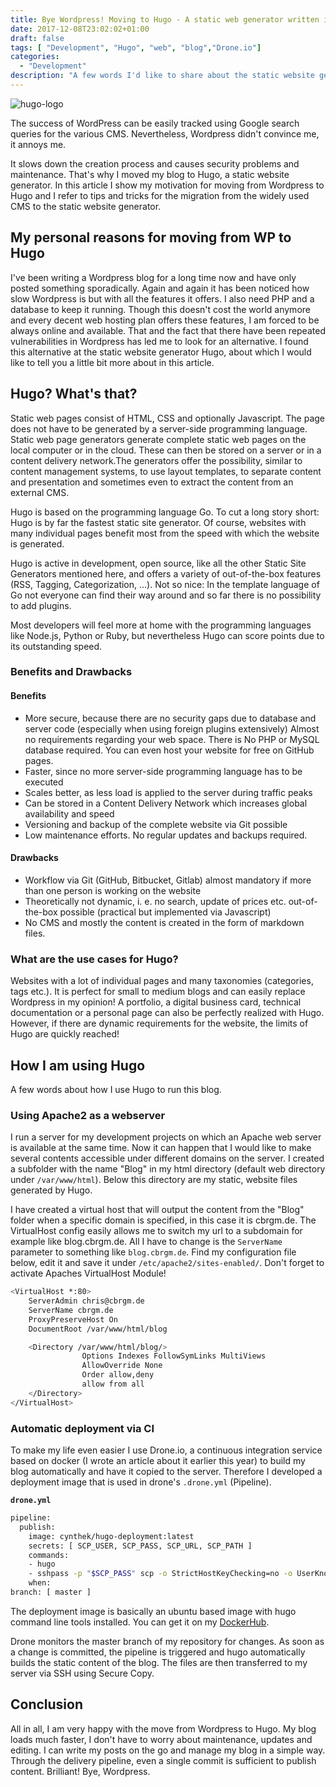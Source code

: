 ```yaml
---
title: Bye Wordpress! Moving to Hugo - A static web generator written in Go!
date: 2017-12-08T23:02:02+01:00
draft: false
tags: [ "Development", "Hugo", "web", "blog","Drone.io"]
categories:
  - "Development"
description: "A few words I'd like to share about the static website generator 'Hugo'."
---
```


![hugo-logo](/img/blog/2017/moving-to-hugo/hugologo.png)


The success of WordPress can be easily tracked using Google search queries for the various CMS. Nevertheless, Wordpress didn't convince me, it annoys me.

It slows down the creation process and causes security problems and maintenance. That's why I moved my blog to Hugo, a static website generator. In this article I show my motivation for moving from Wordpress to Hugo and I refer to tips and tricks for the migration from the widely used CMS to the static website generator.

## My personal reasons for moving from WP to Hugo

I've been writing a Wordpress blog for a long time now and have only posted something sporadically. Again and again it has been noticed how slow Wordpress is but with all the features it offers. I also need PHP and a database to keep it running. Though this doesn't cost the world anymore and every decent web hosting plan offers these features, I am forced to be always online and available. That and the fact that there have been repeated vulnerabilities in Wordpress has led me to look for an alternative. I found this alternative at the static website generator Hugo, about which I would like to tell you a little bit more about in this article.

## Hugo? What's that?

Static web pages consist of HTML, CSS and optionally Javascript. The page does not have to be generated by a server-side programming language. Static web page generators generate complete static web pages on the local computer or in the cloud. These can then be stored on a server or in a content delivery network.The generators offer the possibility, similar to content management systems, to use layout templates, to separate content and presentation and sometimes even to extract the content from an external CMS.

Hugo is based on the programming language Go. To cut a long story short: Hugo is by far the fastest static site generator. Of course, websites with many individual pages benefit most from the speed with which the website is generated.

Hugo is active in development, open source, like all the other Static Site Generators mentioned here, and offers a variety of out-of-the-box features (RSS, Tagging, Categorization, ...). Not so nice: In the template language of Go not everyone can find their way around and so far there is no possibility to add plugins.

Most developers will feel more at home with the programming languages like Node.js, Python or Ruby, but nevertheless Hugo can score points due to its outstanding speed.

### Benefits and Drawbacks

#### Benefits

-   More secure, because there are no security gaps due to database and server code (especially when using foreign plugins extensively) Almost no requirements regarding your web space. There is No PHP or MySQL database required. You can even host your website for free on GitHub pages.
-   Faster, since no more server-side programming language has to be executed
-   Scales better, as less load is applied to the server during traffic peaks
-   Can be stored in a Content Delivery Network which increases global availability and speed
-   Versioning and backup of the complete website via Git possible
-   Low maintenance efforts. No regular updates and backups required.

#### Drawbacks

-   Workflow via Git (GitHub, Bitbucket, Gitlab) almost mandatory if more than one person is working on the website
-   Theoretically not dynamic, i. e. no search, update of prices etc. out-of-the-box possible (practical but implemented via Javascript)
-   No CMS and mostly the content is created in the form of markdown files.

### What are the use cases for Hugo?

Websites with a lot of individual pages and many taxonomies (categories, tags etc.). It is perfect for small to medium blogs and can easily replace Wordpress in my opinion! A portfolio, a digital business card, technical documentation or a personal page can also be perfectly realized with Hugo. However, if there are dynamic requirements for the website, the limits of Hugo are quickly reached!

## How I am using Hugo

A few words about how I use Hugo to run this blog.

### Using Apache2 as a webserver

I run a server for my development projects on which an Apache web server is available at the same time. Now it can happen that I would like to make several contents accessible under different domains on the server. I created a subfolder with the name "Blog" in my html directory (default web directory under `/var/www/html`). Below this directory are my static, website files generated by Hugo.

I have created a virtual host that will output the content from the "Blog" folder when a specific domain is specified, in this case it is cbrgm.de. The VirtualHost config easily allows me to switch my url to a subdomain for example like blog.cbrgm.de. All I have to change is the `ServerName` parameter to something like `blog.cbrgm.de`. Find my configuration file below, edit it and save it under `/etc/apache2/sites-enabled/`. Don't forget to activate Apaches VirtualHost Module!

```bash
<VirtualHost *:80>
    ServerAdmin chris@cbrgm.de
    ServerName cbrgm.de
    ProxyPreserveHost On
    DocumentRoot /var/www/html/blog

    <Directory /var/www/html/blog/>
                Options Indexes FollowSymLinks MultiViews
                AllowOverride None
                Order allow,deny
                allow from all
    </Directory>
</VirtualHost>
```

### Automatic deployment via CI

To make my life even easier I use Drone.io, a continuous integration service based on docker (I wrote an article about it earlier this year) to build my blog automatically and have it copied to the server. Therefore I developed a deployment image that is used in drone's `.drone.yml` (Pipeline).


**`drone.yml`**
```bash
pipeline:
  publish:
    image: cynthek/hugo-deployment:latest
    secrets: [ SCP_USER, SCP_PASS, SCP_URL, SCP_PATH ]
    commands:
    - hugo
    - sshpass -p "$SCP_PASS" scp -o StrictHostKeyChecking=no -o UserKnownHostsFile=/dev/null -r ./public/* $SCP_USER@$SCP_URL:$SCP_PATH
    when:
branch: [ master ]
```
The deployment image is basically an ubuntu based image with hugo command line tools installed. You can get it on my [DockerHub][d9c06de9].

  [d9c06de9]: https://hub.docker.com/r/cynthek/hugo-deployment/ "DockerHub"

Drone monitors the master branch of my repository for changes. As soon as a change is committed, the pipeline is triggered and hugo automatically builds the static content of the blog. The files are then transferred to my server via SSH using Secure Copy.

## Conclusion

All in all, I am very happy with the move from Wordpress to Hugo. My blog loads much faster, I don't have to worry about maintenance, updates and editing. I can write my posts on the go and manage my blog in a simple way. Through the delivery pipeline, even a single commit is sufficient to publish content. Brilliant! Bye, Wordpress.
